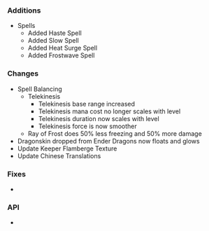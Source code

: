 ### Additions
- Spells
  - Added Haste Spell
  - Added Slow Spell
  - Added Heat Surge Spell
  - Added Frostwave Spell

### Changes
- Spell Balancing
  - Telekinesis 
    - Telekinesis base range increased
    - Telekinesis mana cost no longer scales with level
    - Telekinesis duration now scales with level
    - Telekinesis force is now smoother
  - Ray of Frost does 50% less freezing and 50% more damage
- Dragonskin dropped from Ender Dragons now floats and glows
- Update Keeper Flamberge Texture
- Update Chinese Translations

### Fixes
- 

### API
- 